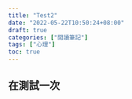 ```yaml
---
title: "Test2"
date: "2022-05-22T10:50:24+08:00"
draft: true
categories: ["閱讀筆記"]
tags: ["心理"]
toc: true
---
```


## 在測試一次